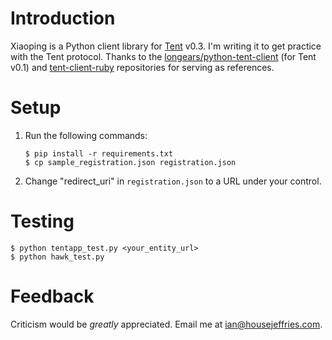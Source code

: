 # Introduction

Xiaoping is a Python client library for [Tent](https://tent.io) v0.3. I'm writing it to get practice with the Tent protocol. Thanks to the [longears/python-tent-client](https://github.com/longears/python-tent-client) (for Tent v0.1) and [tent-client-ruby](https://github.com/tent/tent-client-ruby) repositories for serving as references.

# Setup

1. Run the following commands:
    ```
    $ pip install -r requirements.txt
    $ cp sample_registration.json registration.json
    ```

2. Change "redirect_uri" in `registration.json` to a URL under your control.

# Testing

    $ python tentapp_test.py <your_entity_url>
    $ python hawk_test.py

# Feedback

Criticism would be *greatly* appreciated. Email me at [ian@housejeffries.com](mailto:ian@housejeffries.com).
